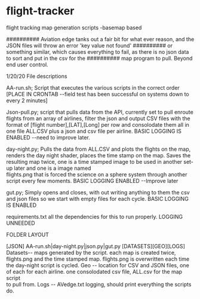 # flight-tracker
flight tracking map generation scripts -basemap based


########## Aviation edge tanks out a fair bit for what ever reason, and the JSON files will throw an error 'key value not found' ########## or something similar, which causes everything to fail, as there is no json data to sort and put in the csv for the ########## map program to pull. Beyond end user control.





1/20/20
File descriptions


AA-run.sh;
  Script that executes the various scripts in the correct order [PLACE IN CRONTAB --field test has been successful on systems   down to every 2 minutes]
  
  
Json-pull.py;
  script that pulls data from the API, currently set to pull enroute flights from an array of airlines, filter the json and output             CSV files with the format of [flight number],[LAT],[Long] per row and consolodate them all in one file ALL.CSV plus a json and csv file per airline. 
BASIC LOGGING IS ENABLED --need to improve later.



day-night.py;
  Pulls the data from ALL.CSV and plots the flights on the map, renders the day night shader, places the time stamp on the map.
  Saves the resulting map twice, one is a time stamped image to be used in another set-up later and one is a image named          
  flights.png that is forced the science on a sphere system through another script every few moments.
  BASIC LOGGING ENABLED --Improve later
  
  
  
gut.py;
  Simply opens and closes, with out writing anything to them the csv and json files so we start with empty files for each cycle.
  BASIC LOGGING IS ENABLED
  
  
  
requirements.txt
  all the dependencies for this to run properly. 
  LOGGING UNNEEDED
  
  
  
  
  
FOLDER LAYOUT

[JSON]
AA-run.sh|day-night.py|json.py|gut.py
[DATASETS][GEO][LOGS]
Datasets-- maps generated by the script. each map is created twice, flights.png and the time stamped map. flights.png is
           overwritten each time the day-night script is cycled.
Geo     -- location for CSV and JSON files, one of each for each airline. one consolodated csv file, ALL.csv for the map script     
           to pull from.
Logs    -- AVedge.txt logging, should print everything the scripts do.

